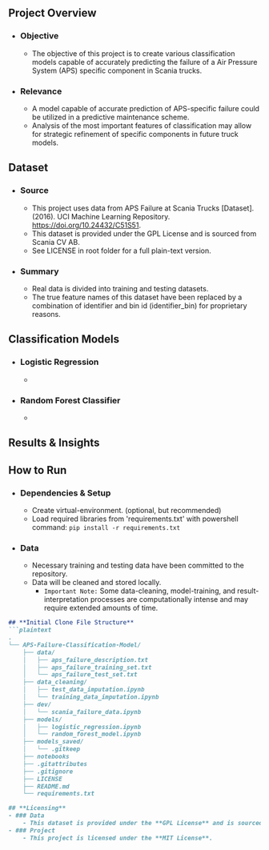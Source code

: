 ## **Project Overview**
- ### Objective
    - The objective of this project is to create various classification models capable of accurately predicting the failure of a Air Pressure System (APS) specific component in Scania trucks. 
- ### Relevance 
    - A model capable of accurate prediction of APS-specific failure could be utilized in a predictive maintenance scheme.
    - Analysis of the most important features of classification may allow for strategic refinement of specific components in future truck models.

## **Dataset**
- ### Source
    - This project uses data from APS Failure at Scania Trucks [Dataset]. (2016). UCI Machine Learning Repository. https://doi.org/10.24432/C51S51.
    - This dataset is provided under the GPL License and is sourced from Scania CV AB.
    - See LICENSE in root folder for a full plain-text version.
- ### Summary 
    - Real data is divided into training and testing datasets. 
    - The true feature names of this dataset have been replaced by a combination of identifier and bin id (identifier_bin) for proprietary reasons.
    
## **Classification Models**
- ### Logistic Regression
    - 
- ### Random Forest Classifier
    - 

## **Results & Insights**

## **How to Run**
- ### Dependencies & Setup
    - Create virtual-environment. (optional, but recommended)
    - Load required libraries from 'requirements.txt' with powershell command: `pip install -r requirements.txt`
- ### Data
    - Necessary training and testing data have been committed to the repository.
    - Data will be cleaned and stored locally.
        - `Important Note:` Some data-cleaning, model-training, and result-interpretation processes are computationally intense and may require extended amounts of time.

```markdown
## **Initial Clone File Structure**
```plaintext
.
└── APS-Failure-Classification-Model/
    ├── data/
    │   ├── aps_failure_description.txt
    │   ├── aps_failure_training_set.txt
    │   └── aps_failure_test_set.txt
    ├── data_cleaning/
    │   ├── test_data_imputation.ipynb
    │   └── training_data_imputation.ipynb
    ├── dev/
    │   └── scania_failure_data.ipynb
    ├── models/
    │   ├── logistic_regression.ipynb
    │   └── random_forest_model.ipynb
    ├── models_saved/
    │   └── .gitkeep
    ├── notebooks
    ├── .gitattributes
    ├── .gitignore
    ├── LICENSE
    ├── README.md
    └── requirements.txt

## **Licensing**
- ### Data
    - This dataset is provided under the **GPL License** and is sourced from Scania CV AB.
- ### Project
    - This project is licensed under the **MIT License**.







 
